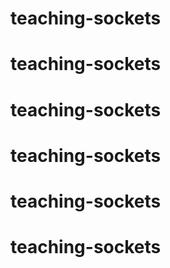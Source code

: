 # teaching-sockets
# teaching-sockets
# teaching-sockets
# teaching-sockets
# teaching-sockets
# teaching-sockets
